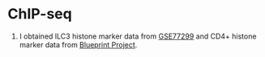 # ChIP-seq

1) I obtained ILC3 histone marker data from [GSE77299](https://www.ncbi.nlm.nih.gov/geo/query/acc.cgi) and CD4+ histone marker data from [Blueprint Project](http://dcc.blueprint-epigenome.eu/#/experiments).
